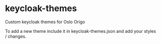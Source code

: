 # keycloak-themes
Custom keycloak themes for Oslo Origo

To add a new theme include it in keycloak-themes.json and add your styles / changes.
